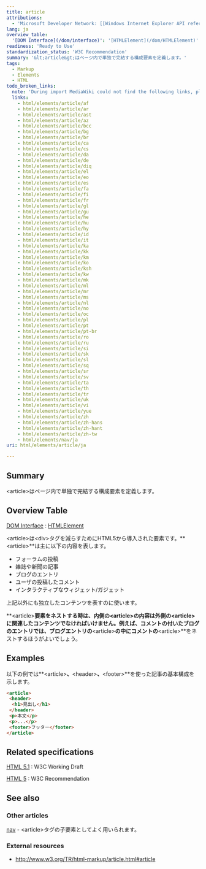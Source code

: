 ```yaml
---
title: article
attributions:
  - 'Microsoft Developer Network: [[Windows Internet Explorer API reference](http://msdn.microsoft.com/en-us/library/ie/hh828809%28v=vs.85%29.aspx) Article]'
lang: ja
overview_table:
  '[DOM Interface](/dom/interface)': '[HTMLElement](/dom/HTMLElement)'
readiness: 'Ready to Use'
standardization_status: 'W3C Recommendation'
summary: '&lt;article&gt;はページ内で単独で完結する構成要素を定義します。'
tags:
  - Markup
  - Elements
  - HTML
todo_broken_links:
  note: 'During import MediaWiki could not find the following links, please fix and adjust this list.'
  links:
    - html/elements/article/af
    - html/elements/article/ar
    - html/elements/article/ast
    - html/elements/article/az
    - html/elements/article/bcc
    - html/elements/article/bg
    - html/elements/article/br
    - html/elements/article/ca
    - html/elements/article/cs
    - html/elements/article/da
    - html/elements/article/de
    - html/elements/article/diq
    - html/elements/article/el
    - html/elements/article/eo
    - html/elements/article/es
    - html/elements/article/fa
    - html/elements/article/fi
    - html/elements/article/fr
    - html/elements/article/gl
    - html/elements/article/gu
    - html/elements/article/he
    - html/elements/article/hu
    - html/elements/article/hy
    - html/elements/article/id
    - html/elements/article/it
    - html/elements/article/ka
    - html/elements/article/kk
    - html/elements/article/km
    - html/elements/article/ko
    - html/elements/article/ksh
    - html/elements/article/kw
    - html/elements/article/mk
    - html/elements/article/ml
    - html/elements/article/mr
    - html/elements/article/ms
    - html/elements/article/nl
    - html/elements/article/no
    - html/elements/article/oc
    - html/elements/article/pl
    - html/elements/article/pt
    - html/elements/article/pt-br
    - html/elements/article/ro
    - html/elements/article/ru
    - html/elements/article/si
    - html/elements/article/sk
    - html/elements/article/sl
    - html/elements/article/sq
    - html/elements/article/sr
    - html/elements/article/sv
    - html/elements/article/ta
    - html/elements/article/th
    - html/elements/article/tr
    - html/elements/article/uk
    - html/elements/article/vi
    - html/elements/article/yue
    - html/elements/article/zh
    - html/elements/article/zh-hans
    - html/elements/article/zh-hant
    - html/elements/article/zh-tw
    - html/elements/nav/ja
uri: html/elements/article/ja

---
```

## <span>Summary</span>

&lt;article&gt;はページ内で単独で完結する構成要素を定義します。

## <span>Overview Table</span>

[DOM Interface](/dom/interface)
:   [HTMLElement](/dom/HTMLElement)

\<article\>は\<div\>タグを減らすためにHTML5から導入された要素です。**\<article\>**は主に以下の内容を表します。

-   フォーラムの投稿
-   雑誌や新聞の記事
-   ブログのエントリ
-   ユーザの投稿したコメント
-   インタラクティブなウィジェット/ガジェット

上記以外にも独立したコンテンツを表すのに使います。

**\<article\>**要素をネストする時は、内側の\<article\>の内容は外側の\<article\>に関連したコンテンツでなければいけません。例えば、コメントの付いたブログのエントリでは、ブログエントリの**\<article\>**の中にコメントの**\<article\>**をネストするほうがよいでしょう。

## <span>Examples</span>

以下の例では**\<article\>**、**\<header\>**、**\<footer\>**を使った記事の基本構成を示します。

``` html
<article>
 <header>
  <h1>見出し</h1>
 </header>
 <p>本文</p>
 <p>...</p>
 <footer>フッター</footer>
</article>
```

## <span>Related specifications</span>

[HTML 5.1](http://www.w3.org/TR/html51/sections.html#the-article-element)
:   W3C Working Draft

[HTML 5](http://www.w3.org/TR/html5/sections.html#the-article-element)
:   W3C Recommendation

## <span>See also</span>

### <span>Other articles</span>

[nav](/w/index.php?title=html/elements/nav/ja&action=edit&redlink=1) - \<article\>タグの子要素としてよく用いられます。

### <span>External resources</span>

-   <http://www.w3.org/TR/html-markup/article.html#article>


